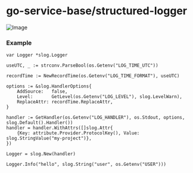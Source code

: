 go-service-base/structured-logger
=======

![Image](https://img.shields.io/github/v/tag/SENERGY-Platform/go-service-base?filter=structured-logger%2A&label=latest)

### Example

	var Logger *slog.Logger

	useUTC, _ := strconv.ParseBool(os.Getenv("LOG_TIME_UTC"))

	recordTime := NewRecordTime(os.Getenv("LOG_TIME_FORMAT"), useUTC)

	options := &slog.HandlerOptions{
		AddSource:   false,
		Level:       GetLevel(os.Getenv("LOG_LEVEL"), slog.LevelWarn),
		ReplaceAttr: recordTime.ReplaceAttr,
	}

	handler := GetHandler(os.Getenv("LOG_HANDLER"), os.Stdout, options, slog.Default().Handler())
	handler = handler.WithAttrs([]slog.Attr{
		{Key: attribute.Provider.ProtocolKey(), Value: slog.StringValue("my-project")},
	})

	Logger = slog.New(handler)

	Logger.Info("hello", slog.String("user", os.Getenv("USER")))
